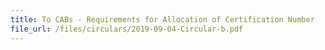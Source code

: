```yaml
---
title: To CABs - Requirements for Allocation of Certification Number
file_url: /files/circulars/2019-09-04-Circular-b.pdf
---
```

